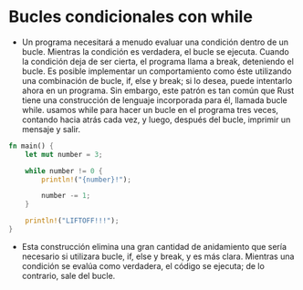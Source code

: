 # Bucles condicionales con while

- Un programa necesitará a menudo evaluar una condición dentro de un bucle. Mientras la condición es verdadera, el bucle se ejecuta. Cuando la condición deja de ser cierta, el programa llama a break, deteniendo el bucle. Es posible implementar un comportamiento como éste utilizando una combinación de bucle, if, else y break; si lo desea, puede intentarlo ahora en un programa. Sin embargo, este patrón es tan común que Rust tiene una construcción de lenguaje incorporada para él, llamada bucle while. usamos while para hacer un bucle en el programa tres veces, contando hacia atrás cada vez, y luego, después del bucle, imprimir un mensaje y salir.

```rust
fn main() {
    let mut number = 3;

    while number != 0 {
        println!("{number}!");

        number -= 1;
    }

    println!("LIFTOFF!!!");
}
```

- Esta construcción elimina una gran cantidad de anidamiento que sería necesario si utilizara bucle, if, else y break, y es más clara. Mientras una condición se evalúa como verdadera, el código se ejecuta; de lo contrario, sale del bucle.
